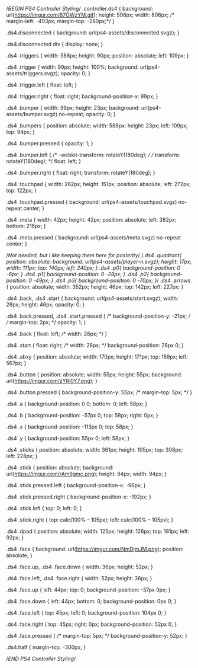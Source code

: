 /*BEGIN PS4 Controller Styling*/
.controller.ds4 {
    background: url(https://imgur.com/67OWzYM.gif);
    height: 598px;
    width: 806px;
    /*    margin-left: -403px;
        margin-top: -280px;*/
}

.ds4.disconnected {
    background: url(ps4-assets/disconnected.svgz);
}

.ds4.disconnected div {
    display: none;
}

.ds4 .triggers {
    width: 588px;
    height: 90px;
    position: absolute;
    left: 109px;
}

.ds4 .trigger {
    width: 99px;
    height: 100%;
    background: url(ps4-assets/triggers.svgz);
    opacity: 0;
}

.ds4 .trigger.left {
    float: left;
}

.ds4 .trigger.right {
    float: right;
    background-position-x: 99px;
}

.ds4 .bumper {
    width: 99px;
    height: 23px;
    background: url(ps4-assets/bumper.svgz) no-repeat;
    opacity: 0;
}

.ds4 .bumpers {
    position: absolute;
    width: 588px;
    height: 23px;
    left: 109px;
    top: 94px;
}

.ds4 .bumper.pressed {
    opacity: 1;
}

.ds4 .bumper.left {
    /* -webkit-transform: rotateY(180deg); */
    /* transform: rotateY(180deg); */
    float: left;
}

.ds4 .bumper.right {
    float: right;
    transform: rotateY(180deg);
}

.ds4 .touchpad {
    width: 262px;
    height: 151px;
    position: absolute;
    left: 272px;
    top: 122px;
}

.ds4 .touchpad.pressed {
    background: url(ps4-assets/touchpad.svgz) no-repeat center;
}

.ds4 .meta {
    width: 42px;
    height: 42px;
    position: absolute;
    left: 382px;
    bottom: 216px;
}

.ds4 .meta.pressed {
    background: url(ps4-assets/meta.svgz) no-repeat center;
}

/*Not needed, but I like keeping them here for posterity*/
/*.ds4 .quadrant{
position: absolute;
background: url(ps4-assets/player-n.svgz);
height: 17px;
width: 111px;
top: 140px;
left: 240px;
}
.ds4 .p0{
background-position: 0 -6px;
}
.ds4 .p1{
background-position: 0 -28px;
}
.ds4 .p2{
background-position: 0 -49px;
}
.ds4 .p3{
background-position: 0 -70px;
}*/
.ds4 .arrows {
    position: absolute;
    width: 352px;
    height: 46px;
    top: 142px;
    left: 227px;
}

.ds4 .back, .ds4 .start {
    background: url(ps4-assets/start.svgz);
    width: 28px;
    height: 46px;
    opacity: 0;
}

.ds4 .back.pressed, .ds4 .start.pressed {
    /* background-position-y: -21px; */
    /* margin-top: 2px; */
    opacity: 1;
}

.ds4 .back {
    float: left;
    /* width: 28px; */
}

.ds4 .start {
    float: right;
    /* width: 28px; */
    background-position: 28px 0;
}

.ds4 .abxy {
    position: absolute;
    width: 170px;
    height: 171px;
    top: 159px;
    left: 567px;
}

.ds4 .button {
    position: absolute;
    width: 55px;
    height: 55px;
    background: url(https://imgur.com/zYRl0Y7.png);
}

.ds4 .button.pressed {
    background-position-y: 55px;
    /* margin-top: 5px; */
}

.ds4 .a {
    background-position: 0 0;
    bottom: 0;
    left: 58px;
}

.ds4 .b {
    background-position: -57px 0;
    top: 58px;
    right: 0px;
}

.ds4 .x {
    background-position: -113px 0;
    top: 58px;
}

.ds4 .y {
    background-position: 55px 0;
    left: 58px;
}

.ds4 .sticks {
    position: absolute;
    width: 361px;
    height: 105px;
    top: 308px;
    left: 228px;
}

.ds4 .stick {
    position: absolute;
    background: url(https://imgur.com/rAm9gmc.png);
    height: 94px;
    width: 94px;
}

.ds4 .stick.pressed.left {
    background-position-x: -96px;
}

.ds4 .stick.pressed.right {
    background-position-x: -192px;
}

.ds4 .stick.left {
    top: 0;
    left: 0;
}

.ds4 .stick.right {
    top: calc(100% - 105px);
    left: calc(100% - 105px);
}

.ds4 .dpad {
    position: absolute;
    width: 125px;
    height: 126px;
    top: 181px;
    left: 92px;
}

.ds4 .face {
    background: url(https://imgur.com/NmDjmJM.png);
    position: absolute;
}

.ds4 .face.up, .ds4 .face.down {
    width: 36px;
    height: 52px;
}

.ds4 .face.left, .ds4 .face.right {
    width: 52px;
    height: 36px;
}

.ds4 .face.up {
    left: 44px;
    top: 0;
    background-position: -37px 0px;
}

.ds4 .face.down {
    left: 44px;
    bottom: 0;
    background-position: 0px 0;
}

.ds4 .face.left {
    top: 45px;
    left: 0;
    background-position: 104px 0;
}

.ds4 .face.right {
    top: 45px;
    right: 0px;
    background-position: 52px 0;
}

.ds4 .face.pressed {
    /* margin-top: 5px; */
    background-position-y: 52px;
}

.ds4.half {
    margin-top: -300px;
}

/*END PS4 Controller Styling*/
